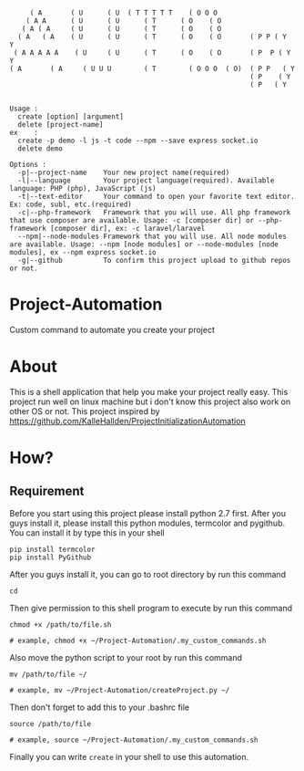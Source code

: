 ```

     ( A       ( U      ( U  ( T T T T T    ( O O O 
    ( A A      ( U      ( U      ( T      ( O    ( O 
   ( A ( A     ( U      ( U      ( T      ( O    ( O 
  ( A   ( A    ( U      ( U      ( T      ( O    ( O       ( P P ( Y   Y
 ( A A A A A    ( U     ( U      ( T      ( O    ( O       ( P  P ( Y Y
( A       ( A     ( U U U        ( T        ( O O O  ( O)  ( P P   ( Y
                                                           ( P    ( Y
                                                           ( P   ( Y


Usage :
  create [option] [argument]
  delete [project-name]
ex    :
  create -p demo -l js -t code --npm --save express socket.io
  delete demo

Options :
  -p|--project-name    Your new project name(required)
  -l|--language        Your project language(required). Available language: PHP (php), JavaScript (js)
  -t|--text-editor     Your command to open your favorite text editor. Ex: code, subl, etc.(required)
  -c|--php-framework   Framework that you will use. All php framework that use composer are available. Usage: -c [composer dir] or --php-framework [composer dir], ex: -c laravel/laravel
  --npm|--node-modules Framework that you will use. All node modules are available. Usage: --npm [node modules] or --node-modules [node modules], ex --npm express socket.io
  -g|--github          To confirm this project upload to github repos or not.

```
# Project-Automation
Custom command to automate you create your project

# About
This is a shell application that help you make your project really easy. This project run well on linux machine but i don't know this project also work on other OS or not. This project inspired by https://github.com/KalleHallden/ProjectInitializationAutomation

# How?
## Requirement
Before you start using this project please install python 2.7 first. After you guys install it, please install this python modules, termcolor and pygithub. You can install it by type this in your shell
```
pip install termcolor
pip install PyGithub
```
After you guys install it, you can go to root directory by run this command
```
cd
```
Then give permission to this shell program to execute by run this command
```
chmod +x /path/to/file.sh

# example, chmod +x ~/Project-Automation/.my_custom_commands.sh
```
Also move the python script to your root by run this command
```
mv /path/to/file ~/

# example, mv ~/Project-Automation/createProject.py ~/
```
Then don't forget to add this to your .bashrc file
```
source /path/to/file

# example, source ~/Project-Automation/.my_custom_commands.sh
```
Finally you can write ```create``` in your shell to use this automation.

